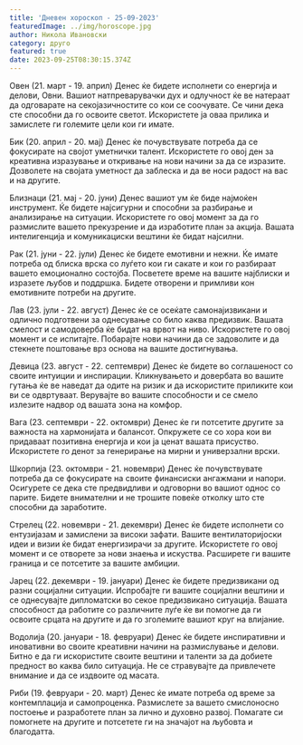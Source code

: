 ```yaml
---
title: 'Дневен хороскоп - 25-09-2023'
featuredImage: ../img/horoscope.jpg
author: Никола Ивановски
category: друго
featured: true
date: 2023-09-25T08:30:15.374Z
---
```

Овен (21. март - 19. април)
Денес ќе бидете исполнети со енергија и делови, Овни. Вашиот натпреварувачки дух и одлучност ќе ве натераат да одговарате на секојазичностите со кои се соочувате. Се чини дека сте способни да го освоите светот. Искористете ја оваа прилика и замислете ги големите цели кои ги имате.

Бик (20. април - 20. мај)
Денес ќе почувствувате потреба да се фокусирате на својот уметнички талент. Искористете го овој ден за креативна изразување и откривање на нови начини за да се изразите. Дозволете на својата уметност да заблеска и да ве носи радост на вас и на другите.

Близнаци (21. мај - 20. јуни)
Денес вашиот ум ќе биде најмоќен инструмент. Ќе бидете најсигурни и способни за разбирање и анализирање на ситуации. Искористете го овој момент за да го размислите вашето прекузрение и да изработите план за акција. Вашата интелигенција и комуникациски вештини ќе бидат најсилни.

Рак (21. јуни - 22. јули)
Денес ќе бидете емотивни и нежни. Ќе имате потреба од блиска врска со луѓето кои ги сакате и кои го разбираат вашето емоционално состојба. Посветете време на вашите најблиски и изразете љубов и поддршка. Бидете отворени и примливи кон емотивните потреби на другите.

Лав (23. јули - 22. август)
Денес ќе се осеќате самонајизвикани и одлично подготвени за однесување со било каква предизвик. Вашата смелост и самодоверба ќе бидат на врвот на ниво. Искористете го овој момент и се испитајте. Побарајте нови начини да се задоволите и да стекнете поштовање врз основа на вашите достигнувања.

Девица (23. август - 22. септември)
Денес ќе бидете во соглашеност со своите интуиции и инспирации. Кликнувањето и довербата во вашите гутања ќе ве наведат да одите на ризик и да искористите приликите кои ви се одвртуваат. Верувајте во вашите способности и се смело излезите надвор од вашата зона на комфор.

Вага (23. септември - 22. октомври)
Денес ќе ги потсетите другите за важноста на хармонијата и балансот. Опкружете се со хора кои ви придаваат позитивна енергија и кои ја ценат вашата присуство. Искористете го денот за генерирање на мирни и универзални врски.

Шкорпија (23. октомври - 21. новември)
Денес ќе почувствувате потреба да се фокусирате на своите финансиски ангажмани и напори. Осигурете се дека сте предвидливи и одговорни во вашиот однос со парите. Бидете внимателни и не трошите повеќе отколку што сте способни да заработите.

Стрелец (22. новември - 21. декември)
Денес ќе бидете исполнети со ентузијазам и замислени за високи зафати. Вашите вентилаторијоски идеи и визии ќе бидат енергизирачи за другите. Искористете го овој момент и се отворете за нови знаења и искуства. Расширете ги вашите граница и се потсетите за вашите амбиции.

Јарец (22. декември - 19. јануари)
Денес ќе бидете предизвикани од разни социјални ситуации. Испробајте ги вашите социјални вештини и се однесувајте дипломатски во секое предизвикано ситуација. Вашата способност да работите со различните луѓе ќе ви помогне да ги освоите срцата на другите и да го зголемите вашиот круг на влијание.

Водолија (20. јануари - 18. февруари)
Денес ќе бидете инспиративни и иновативни во своите креативни начини на размислување и делови. Битно е да ги искористите своите вештини и таленти за да добиете предност во каква било ситуација. Не се стравувајте да привлечете внимание и да се издвоите од масата.

Риби (19. февруари - 20. март)
Денес ќе имате потреба од време за контемплација и самопроценка. Размислете за вашето смислоносно постоење и разработете план за лично и духовно развој. Помагате си помогнете на другите и потсетете ги на значајот на љубовта и благодатта.